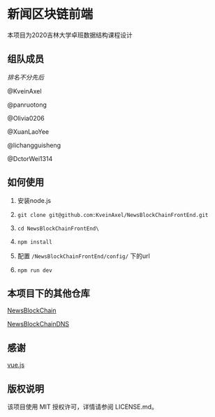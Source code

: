 # 新闻区块链前端

本项目为2020吉林大学卓班数据结构课程设计

## 组队成员

*排名不分先后*

@KveinAxel

@panruotong

@Olivia0206

@XuanLaoYee

@lichangguisheng

@DctorWei1314

## 如何使用

1. 安装node.js

2. `git clone git@github.com:KveinAxel/NewsBlockChainFrontEnd.git`

3. `cd NewsBlockChainFrontEnd\`

4. `npm install`

5. 配置 `/NewsBlockChainFrontEnd/config/` 下的url

5. `npm run dev`


## 本项目下的其他仓库

[NewsBlockChain](https://github.com/KveinAxel/NewsBlockChain)

[NewsBlockChainDNS](https://github.com/KveinAxel/NewsBlockChainDNS)

## 感谢

[vue.js](https://github.com/vuejs/vue)

## 版权说明

该项目使用 MIT 授权许可，详情请参阅 LICENSE.md。
